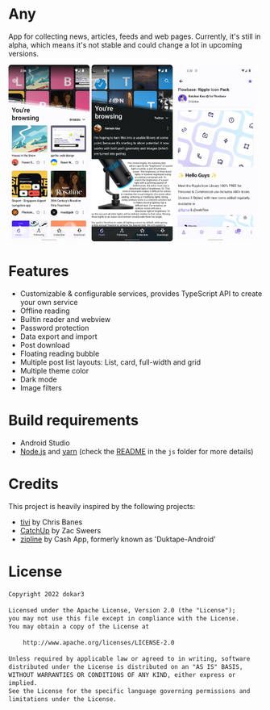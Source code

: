 # Any

App for collecting news, articles, feeds and web pages. Currently, it's still in alpha, which means it's not stable and could change a lot in upcoming versions.

<a href="./images/screenshot_fresh_dribbble.png"><img src="./images/screenshot_fresh_dribbble.png" width="32%"/></a>
<a href="./images/screenshot_fresh_twitter.png"><img src="./images/screenshot_fresh_twitter.png" width="32%"/></a>
<a href="./images/screenshot_post.png"><img src="./images/screenshot_post.png" width="32%"/></a>

# Features

- Customizable & configurable services, provides TypeScript API to create your own service
- Offline reading
- Builtin reader and webview
- Password protection
- Data export and import
- Post download
- Floating reading bubble
- Multiple post list layouts: List, card, full-width and grid
- Multiple theme color
- Dark mode
- Image filters

# Build requirements

- Android Studio
- [Node.js](https://nodejs.org/) and [yarn](https://yarnpkg.com/) (check the [README](js/README.md) in the `js` folder for more details)

# Credits

This project is heavily inspired by the following projects:

- [tivi](https://github.com/chrisbanes/tivi) by Chris Banes
- [CatchUp](https://github.com/ZacSweers/CatchUp) by Zac Sweers
- [zipline](https://github.com/cashapp/zipline) by Cash App, formerly known as 'Duktape-Android'

# License

```
Copyright 2022 dokar3

Licensed under the Apache License, Version 2.0 (the "License");
you may not use this file except in compliance with the License.
You may obtain a copy of the License at

    http://www.apache.org/licenses/LICENSE-2.0

Unless required by applicable law or agreed to in writing, software
distributed under the License is distributed on an "AS IS" BASIS,
WITHOUT WARRANTIES OR CONDITIONS OF ANY KIND, either express or implied.
See the License for the specific language governing permissions and
limitations under the License.
```
